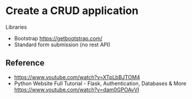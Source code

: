 # Create a CRUD application

Libraries

* Bootstrap <https://getbootstrap.com/>
* Standard form submission (no rest API)

## Reference

* <https://www.youtube.com/watch?v=XTpLbBJTOM4>
* Python Website Full Tutorial - Flask, Authentication, Databases & More <https://www.youtube.com/watch?v=dam0GPOAvVI>
